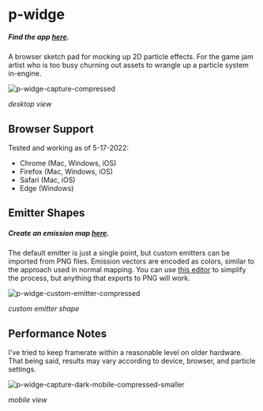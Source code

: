 # p-widge

##### Find the app [here](https://p-widge.netlify.app).

A browser sketch pad for mocking up 2D particle effects. For the game jam artist who is too busy churning out assets to wrangle up a particle system in-engine.

![p-widge-capture-compressed](https://user-images.githubusercontent.com/62530485/168943659-f6b1b4af-eeda-4458-af29-904f153f8974.gif)

*desktop view*

## Browser Support

Tested and working as of 5-17-2022:
- Chrome (Mac, Windows, iOS)
- Firefox (Mac, Windows, iOS)
- Safari (Mac, iOS)
- Edge (Windows)

## Emitter Shapes

##### Create an emission map [here](https://map-e.netlify.app).

The default emitter is just a single point, but custom emitters can be imported from PNG files. Emission vectors are encoded as colors, similar to the approach used in normal mapping. You can use [this editor](https://github.com/georgeolee/map-e) to simplify the process, but anything that exports to PNG will work.

![p-widge-custom-emitter-compressed](https://user-images.githubusercontent.com/62530485/169181292-1743aaa6-82e4-49ed-bdde-8cc610d56347.gif)

*custom emitter shape*

## Performance Notes

I've tried to keep framerate within a reasonable level on older hardware. That being said, results may vary according to device, browser, and particle settings.

![p-widge-capture-dark-mobile-compressed-smaller](https://user-images.githubusercontent.com/62530485/168944265-d707212c-e5d0-4d3e-976e-1b87e8cc0ba9.gif)

*mobile view*
